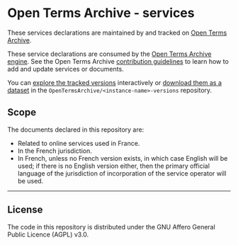 # Open Terms Archive - <instance-name> services

These services declarations are maintained by <instance-maintainer> and tracked on [Open Terms Archive](https://opentermsarchive.org).

These service declarations are consumed by the [Open Terms Archive engine](https://github.com/ambanum/OpenTermsArchive). See the Open Terms Archive [contribution guidelines](https://github.com/OpenTermsArchive/contrib-declarations/blob/main/CONTRIBUTING.md) to learn how to add and update services or documents.

You can [explore the tracked versions](https://github.com/OpenTermsArchive/<instance-name>-versions) interactively or [download them as a dataset](https://github.com/OpenTermsArchive/<instance-name>-versions/releases) in the `OpenTermsArchive/<instance-name>-versions` repository.

## Scope

The documents declared in this repository are:

- Related to online services used in France.
- In the French jurisdiction.
- In French, unless no French version exists, in which case English will be used; if there is no English version either, then the primary official language of the jurisdiction of incorporation of the service operator will be used.

- - - -

## License

The code in this repository is distributed under the GNU Affero General Public Licence (AGPL) v3.0.
